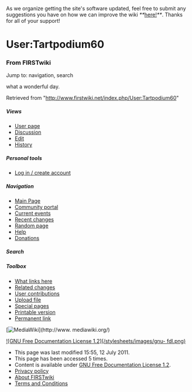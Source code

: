 As we organize getting the site's software updated, feel free to submit any
suggestions you have on how we can improve the wiki
_**_[here!](/index.php/User:Hallry/Suggestions "User:Hallry/Suggestions"
)_**_. Thanks for all of your support!

# User:Tartpodium60

### From FIRSTwiki

Jump to: navigation, search

what a wonderful day.

Retrieved from "<http://www.firstwiki.net/index.php/User:Tartpodium60>"

##### Views

  * [User page](/index.php/User:Tartpodium60)
  * [Discussion](/index.php/User_talk:Tartpodium60)
  * [Edit](/index.php?title=User:Tartpodium60&action=edit)
  * [History](/index.php?title=User:Tartpodium60&action=history)

##### Personal tools

  * [Log in / create account](/index.php?title=Special:Userlogin&returnto=User:Tartpodium60)

[](/index.php/Main_Page "Main Page" )

##### Navigation

  * [Main Page](/index.php/Main_Page)
  * [Community portal](/index.php/FIRSTwiki:Community_portal)
  * [Current events](/index.php/Current_events)
  * [Recent changes](/index.php/Special:Recentchanges)
  * [Random page](/index.php/Special:Random)
  * [Help](/index.php/FIRSTwiki:Help)
  * [Donations](/index.php/FIRSTwiki:Site_support)

##### Search



##### Toolbox

  * [What links here](/index.php/Special:Whatlinkshere/User:Tartpodium60)
  * [Related changes](/index.php/Special:Recentchangeslinked/User:Tartpodium60)
  * [User contributions](/index.php/Special:Contributions/Tartpodium60)
  * [Upload file](/index.php/Special:Upload)
  * [Special pages](/index.php/Special:Specialpages)
  * [Printable version](/index.php?title=User:Tartpodium60&printable=yes)
  * [Permanent link](/index.php?title=User:Tartpodium60&oldid=80768)

[![MediaWiki](/skins/common/images/poweredby_mediawiki_88x31.png)](http://www.
mediawiki.org/)

[![GNU Free Documentation License 1.2](/stylesheets/images/gnu-
fdl.png)](http://www.gnu.org/copyleft/fdl.html)

  * This page was last modified 15:55, 12 July 2011.
  * This page has been accessed 5 times.
  * Content is available under [GNU Free Documentation License 1.2](http://www.gnu.org/copyleft/fdl.html "http://www.gnu.org/copyleft/fdl.html" ).
  * [Privacy policy](/index.php/FIRSTwiki:Privacy_policy "FIRSTwiki:Privacy policy" )
  * [About FIRSTwiki](/index.php/FIRSTwiki:About "FIRSTwiki:About" )
  * [Terms and Conditions](/index.php/FIRSTwiki:Terms_and_conditions "FIRSTwiki:Terms and conditions" )

